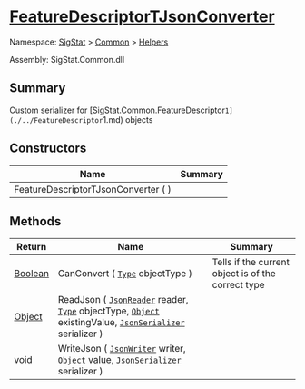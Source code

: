 # [FeatureDescriptorTJsonConverter](./FeatureDescriptorTJsonConverter.md)

Namespace: [SigStat]() > [Common](./../README.md) > [Helpers](./README.md)

Assembly: SigStat.Common.dll

## Summary
Custom serializer for [SigStat.Common.FeatureDescriptor`1](./../FeatureDescriptor`1.md) objects

## Constructors

| Name | Summary | 
| --- | --- | 
| FeatureDescriptorTJsonConverter (  ) |  | 


## Methods

| Return | Name | Summary | 
| --- | --- | --- | 
| [Boolean](https://docs.microsoft.com/en-us/dotnet/api/System.Boolean) | CanConvert ( [`Type`](https://docs.microsoft.com/en-us/dotnet/api/System.Type) objectType ) | Tells if the current object is of the correct type | 
| [Object](https://docs.microsoft.com/en-us/dotnet/api/System.Object) | ReadJson ( [`JsonReader`](./FeatureDescriptorTJsonConverter.md) reader, [`Type`](https://docs.microsoft.com/en-us/dotnet/api/System.Type) objectType, [`Object`](https://docs.microsoft.com/en-us/dotnet/api/System.Object) existingValue, [`JsonSerializer`](./FeatureDescriptorTJsonConverter.md) serializer ) |  | 
| void | WriteJson ( [`JsonWriter`](./FeatureDescriptorTJsonConverter.md) writer, [`Object`](https://docs.microsoft.com/en-us/dotnet/api/System.Object) value, [`JsonSerializer`](./FeatureDescriptorTJsonConverter.md) serializer ) |  | 


